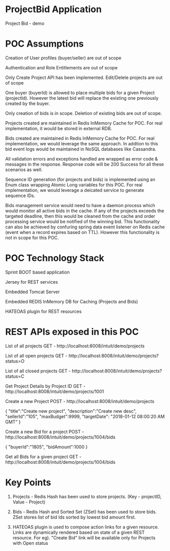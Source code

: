 # ProjectBid Application
Project Bid - demo

# POC Assumptions
 Creation of User profiles (buyer/seller) are out of scope
		
 Authentication and Role Entitlements are out of scope
		
 Only Create Project API has been implemented. Edit/Delete projects are out of scope
		
 One buyer (buyerId) is allowed to place multiple bids for a given Project (projectId). However the latest bid will replace the existing one previously created by the buyer.
		
Only creation of bids is in scope. Deletion of existing bids are out of scope.
		
Projects created are maintained in Redis InMemory Cache for POC. For real implementation, it would be stored in external RDB.
		
Bids created are maintained in Redis InMemory Cache for POC. For real implementation, we would leverage the same approach. In addtion   to this bid event logs would be maintained in NoSQL databases like Cassandra.
		
All validation errors and exceptions handled are wrapped as error code & messages in the response. Response code will be 200 Success      for all these scenarios as well.
		
Sequence ID generation (for projects and bids) is implemented using an Enum class wrapping Atomic Long variables for this POC. For real  implementation, we would leverage a deicated service to generate sequence IDs.
		
Bids management service would need to have a daemon process which would monitor all active bids in the cache. If any of the projects     exceeds the targeted deadline, then this would be cleaned from the cache and order processing service would be notified of the winning   bid. This functionality can also be achieved by confuring spring data event listener on Redis cache (event when a record expires based   on TTL). However this functionality is not in scope for this POC.


# POC Technology Stack
Sprint BOOT based application

Jersey for REST services

Embedded Tomcat Server

Embedded REDIS InMemory DB for Caching (Projects and Bids)

HATEOAS plugin for REST resources


# REST APIs exposed in this POC


List of all projects
GET - http://localhost:8008/intuit/demo/projects


List of all open projects
GET - http://localhost:8008/intuit/demo/projects?status=O


List of all closed projects
GET - http://localhost:8008/intuit/demo/projects?status=C


Get Project Details by Project ID
GET - http://localhost:8008/intuit/demo/projects/1001


Create a new Project
POST - http://localhost:8008/intuit/demo/projects

{
	"title":"Create new project",
	"description":"Create new desc",
	"sellerId":"105",
	"maxBudget":9999,
	"targetDate": "2018-01-12 08:00:20 AM GMT"
}


Create a new Bid for a project
POST - http://localhost:8008/intuit/demo/projects/1004/bids

{
	"buyerId":"1805",
	"bidAmount":1000
}	


Get all Bids for a given project
GET - http://localhost:8008/intuit/demo/projects/1004/bids


# Key Points

1. Projects - Redis Hash has been used to store projects. (Key - projectID, Value - Project)

2. Bids - Redis Hash and Sorted Set (ZSet) has been used to store bids. ZSet stores list of bid Ids sorted by lowest bid amount first.

3. HATEOAS plugin is used to compose action links for a given resource. Links are dynamically rendered based on state of a given REST resource. For eg). "Create Bid" link will be available only for Projects with Open status
	
